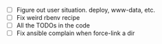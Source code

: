 * [ ] Figure out user situation. deploy, www-data, etc.
* [ ] Fix weird rbenv recipe
* [ ] All the TODOs in the code
* [ ] Fix ansible complain when force-link a dir
